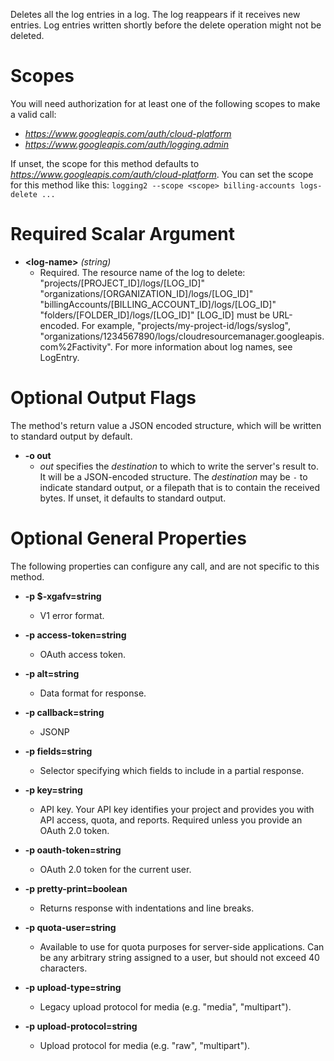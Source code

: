 Deletes all the log entries in a log. The log reappears if it receives new entries. Log entries written shortly before the delete operation might not be deleted.
# Scopes

You will need authorization for at least one of the following scopes to make a valid call:

* *https://www.googleapis.com/auth/cloud-platform*
* *https://www.googleapis.com/auth/logging.admin*

If unset, the scope for this method defaults to *https://www.googleapis.com/auth/cloud-platform*.
You can set the scope for this method like this: `logging2 --scope <scope> billing-accounts logs-delete ...`
# Required Scalar Argument
* **&lt;log-name&gt;** *(string)*
    - Required. The resource name of the log to delete:
        &#34;projects/[PROJECT_ID]/logs/[LOG_ID]&#34;
        &#34;organizations/[ORGANIZATION_ID]/logs/[LOG_ID]&#34;
        &#34;billingAccounts/[BILLING_ACCOUNT_ID]/logs/[LOG_ID]&#34;
        &#34;folders/[FOLDER_ID]/logs/[LOG_ID]&#34;
        [LOG_ID] must be URL-encoded. For example, &#34;projects/my-project-id/logs/syslog&#34;, &#34;organizations/1234567890/logs/cloudresourcemanager.googleapis.com%2Factivity&#34;. For more information about log names, see LogEntry.

# Optional Output Flags

The method's return value a JSON encoded structure, which will be written to standard output by default.

* **-o out**
    - *out* specifies the *destination* to which to write the server's result to.
      It will be a JSON-encoded structure.
      The *destination* may be `-` to indicate standard output, or a filepath that is to contain the received bytes.
      If unset, it defaults to standard output.
# Optional General Properties

The following properties can configure any call, and are not specific to this method.

* **-p $-xgafv=string**
    - V1 error format.

* **-p access-token=string**
    - OAuth access token.

* **-p alt=string**
    - Data format for response.

* **-p callback=string**
    - JSONP

* **-p fields=string**
    - Selector specifying which fields to include in a partial response.

* **-p key=string**
    - API key. Your API key identifies your project and provides you with API access, quota, and reports. Required unless you provide an OAuth 2.0 token.

* **-p oauth-token=string**
    - OAuth 2.0 token for the current user.

* **-p pretty-print=boolean**
    - Returns response with indentations and line breaks.

* **-p quota-user=string**
    - Available to use for quota purposes for server-side applications. Can be any arbitrary string assigned to a user, but should not exceed 40 characters.

* **-p upload-type=string**
    - Legacy upload protocol for media (e.g. &#34;media&#34;, &#34;multipart&#34;).

* **-p upload-protocol=string**
    - Upload protocol for media (e.g. &#34;raw&#34;, &#34;multipart&#34;).
